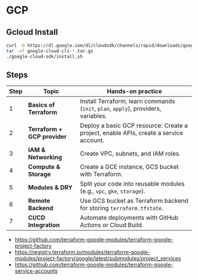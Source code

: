 # GCP

## Gcloud Install

```sh
curl -O https://dl.google.com/dl/cloudsdk/channels/rapid/downloads/google-cloud-cli-darwin-arm.tar.gz
tar -xf google-cloud-cli-*.tar.gz
./google-cloud-sdk/install.sh
```

## Steps

| Step | Topic                        | Hands-on practice                                                                     |
| ---- | ---------------------------- | ------------------------------------------------------------------------------------- |
| 1    | **Basics of Terraform**      | Install Terraform, learn commands (`init`, `plan`, `apply`), providers, variables.    |
| 2    | **Terraform + GCP provider** | Deploy a basic GCP resource: Create a project, enable APIs, create a service account. |
| 3    | **IAM & Networking**         | Create VPC, subnets, and IAM roles.                                                   |
| 4    | **Compute & Storage**        | Create a GCE instance, GCS bucket with Terraform.                                     |
| 5    | **Modules & DRY**            | Split your code into reusable modules (e.g., `vpc`, `gke`, `storage`).                |
| 6    | **Remote Backend**           | Use GCS bucket as Terraform backend for storing `terraform.tfstate`.                  |
| 7    | **CI/CD Integration**        | Automate deployments with GitHub Actions or Cloud Build.                              |


- https://github.com/terraform-google-modules/terraform-google-project-factory
- https://registry.terraform.io/modules/terraform-google-modules/project-factory/google/latest/submodules/project_services
- https://github.com/terraform-google-modules/terraform-google-service-accounts